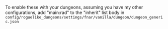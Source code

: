 To enable these with your dungeons, assuming you have my other configurations, add "main:rad" to the "inherit" list body in `config/roguelike_dungeons/settings/fnar/vanilla/dungeon/dungeon_generic.json`  